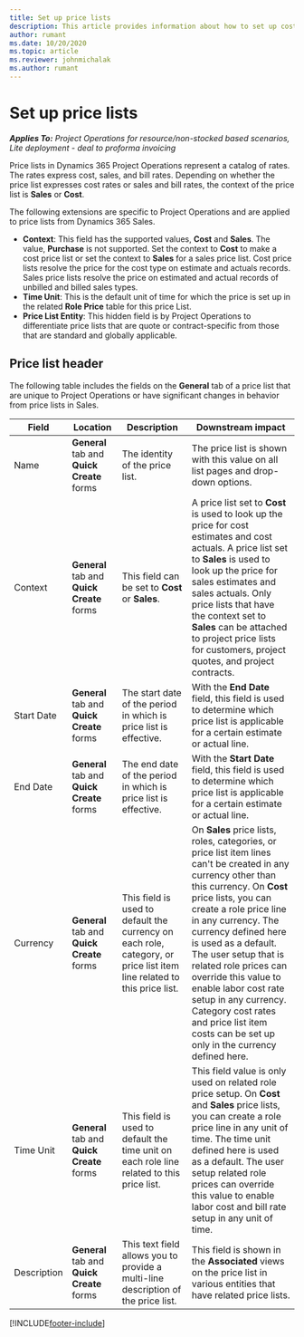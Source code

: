 ```yaml
---
title: Set up price lists
description: This article provides information about how to set up cost and sale price lists.
author: rumant
ms.date: 10/20/2020
ms.topic: article
ms.reviewer: johnmichalak
ms.author: rumant
---
```


# Set up price lists

_**Applies To:** Project Operations for resource/non-stocked based scenarios, Lite deployment - deal to proforma invoicing_

Price lists in Dynamics 365 Project Operations represent a catalog of rates. The rates express cost, sales, and bill rates. Depending on whether the price list expresses cost rates or sales and bill rates, the context of the price list is **Sales** or **Cost**.

The following extensions are specific to Project Operations and are applied to price lists from Dynamics 365 Sales.

- **Context**: This field has the supported values, **Cost** and **Sales**. The value, **Purchase** is not supported. Set the context to **Cost** to make a cost price list or set the context to **Sales** for a sales price list. Cost price lists resolve the price for the cost type on estimate and actuals records. Sales price lists resolve the price on estimated and actual records of unbilled and billed sales types.
- **Time Unit**: This is the default unit of time for which the price is set up in the related **Role Price** table for this price List.
- **Price List Entity**: This  hidden field is by Project Operations to differentiate price lists that are quote or contract-specific from those that are standard and globally applicable.

## Price list header

The following table includes the fields on the **General** tab of a price list that are unique to Project Operations or have significant changes in behavior from price lists in Sales.

| Field | Location | Description | Downstream impact |
| --- | --- | --- | --- |
| Name | **General** tab and **Quick Create** forms | The identity of the price list. | The price list is shown with this value on all list pages and drop-down options.|
| Context | **General** tab and **Quick Create** forms | This field can be set to **Cost** or **Sales**. | A price list set to **Cost** is used to look up the price for cost estimates and cost actuals. A price list set to **Sales** is used to look up the price for sales estimates and sales actuals. Only price lists that have the context set to **Sales** can be attached to project price lists for customers, project quotes, and project contracts. |
| Start Date | **General** tab and **Quick Create** forms | The start date of the period in which is price list is effective. | With the **End Date** field, this field is used to determine which price list is applicable for a certain estimate or actual line. |
| End Date | **General** tab and **Quick Create** forms | The end date of the period in which is price list is effective. | With the **Start Date** field, this field is used to determine which price list is applicable for a certain estimate or actual line. |
| Currency | **General** tab and **Quick Create** forms | This field is used to default the currency on each role, category, or price list item line related to this price list. | On **Sales** price lists, roles, categories, or price list item lines can't be created in any currency other than this currency. On **Cost** price lists, you can create a role price line in any currency. The currency defined here is used as a default. The user setup that is related role prices can override this value to enable labor cost rate setup in any currency. Category cost rates and price list item costs can be set up only in the currency defined here. |
| Time Unit | **General** tab and **Quick Create** forms | This field is used to default the time unit on each role line related to this price list. | This field value is only used on related role price setup. On **Cost** and **Sales** price lists, you can create a role price line in any unit of time. The time unit defined here is used as a default. The user setup related role prices can override this value to enable labor cost and bill rate setup in any unit of time. |
| Description | **General** tab and **Quick Create** forms | This text field allows you to provide a multi-line description of the price list. | This field is shown in the **Associated** views on the price list in various entities that have related price lists. |


[!INCLUDE[footer-include](../includes/footer-banner.md)]